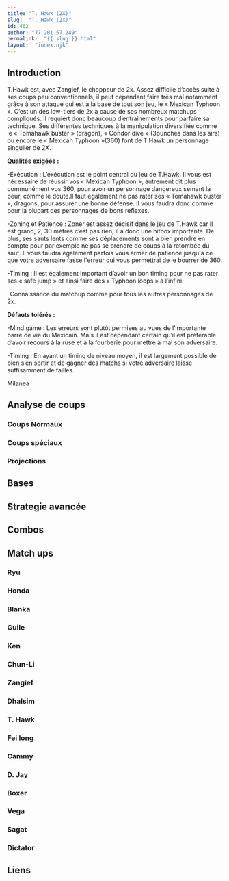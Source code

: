 ```yaml
---
title: "T. Hawk (2X)"
slug:  "T._Hawk_(2X)"
id: 462
author: "77.201.57.249"
permalink:  "{{ slug }}.html"
layout:  "index.njk"
---
```


## Introduction

T.Hawk est, avec Zangief, le choppeur de 2x. Assez difficile d’accès
suite à ses coups peu conventionnels, il peut cependant faire très mal
notamment grâce à son attaque qui est à la base de tout son jeu, le «
Mexican Typhoon ». C’est un des low-tiers de 2x à cause de ses nombreux
matchups compliqués. Il requiert donc beaucoup d’entrainements pour
parfaire sa technique. Ses différentes techniques à la manipulation
diversifiée comme le « Tomahawk buster » (dragon), « Condor dive »
(3punches dans les airs) ou encore le « Mexican Typhoon »(360) font de
T.Hawk un personnage singulier de 2X.

**Qualités exigées :**

-Exécution : L’exécution est le point central du jeu de T.Hawk. Il vous
est nécessaire de réussir vos « Mexican Typhoon », autrement dit plus
communément vos 360, pour avoir un personnage dangereux semant la peur,
comme le doute.Il faut également ne pas rater ses « Tomahawk buster »,
dragons, pour assurer une bonne défense. Il vous faudra donc comme pour
la plupart des personnages de bons reflexes.

-Zoning et Patience : Zoner est assez décisif dans le jeu de T.Hawk car
il est grand, 2, 30 mètres c’est pas rien, il a donc une hitbox
importante. De plus, ses sauts lents comme ses déplacements sont à bien
prendre en compte pour par exemple ne pas se prendre de coups à la
retombée du saut. Il vous faudra également parfois vous armer de
patience jusqu'à ce que votre adversaire fasse l'erreur qui vous
permettrai de le bourrer de 360.

-Timing : Il est également important d’avoir un bon timing pour ne pas
rater ses « safe jump » et ainsi faire des « Typhoon loops » à l’infini.

-Connaissance du matchup comme pour tous les autres personnages de 2x.

**Défauts tolérés :**

-Mind game : Les erreurs sont plutôt permises au vues de l’importante
barre de vie du Mexicain. Mais il est cependant certain qu’il est
préférable d’avoir recours à la ruse et à la fourberie pour mettre à mal
son adversaire.

-Timing : En ayant un timing de niveau moyen, il est largement possible
de bien s’en sortir et de gagner des matchs si votre adversaire laisse
suffisamment de failles.

Milanea

## Analyse de coups

### Coups Normaux

### Coups spéciaux

### Projections

## Bases

## Strategie avancée

## Combos

## Match ups

### Ryu

### Honda

### Blanka

### Guile

### Ken

### Chun-Li

### Zangief

### Dhalsim

### T. Hawk

### Fei long

### Cammy

### D. Jay

### Boxer

### Vega

### Sagat

### Dictator

## Liens
